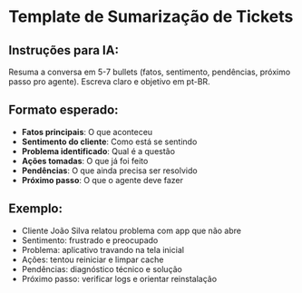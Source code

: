# Template de Sumarização de Tickets

## Instruções para IA:
Resuma a conversa em 5-7 bullets (fatos, sentimento, pendências, próximo passo pro agente). Escreva claro e objetivo em pt-BR.

## Formato esperado:
- **Fatos principais**: O que aconteceu
- **Sentimento do cliente**: Como está se sentindo
- **Problema identificado**: Qual é a questão
- **Ações tomadas**: O que já foi feito
- **Pendências**: O que ainda precisa ser resolvido
- **Próximo passo**: O que o agente deve fazer

## Exemplo:
- Cliente João Silva relatou problema com app que não abre
- Sentimento: frustrado e preocupado
- Problema: aplicativo travando na tela inicial
- Ações: tentou reiniciar e limpar cache
- Pendências: diagnóstico técnico e solução
- Próximo passo: verificar logs e orientar reinstalação
